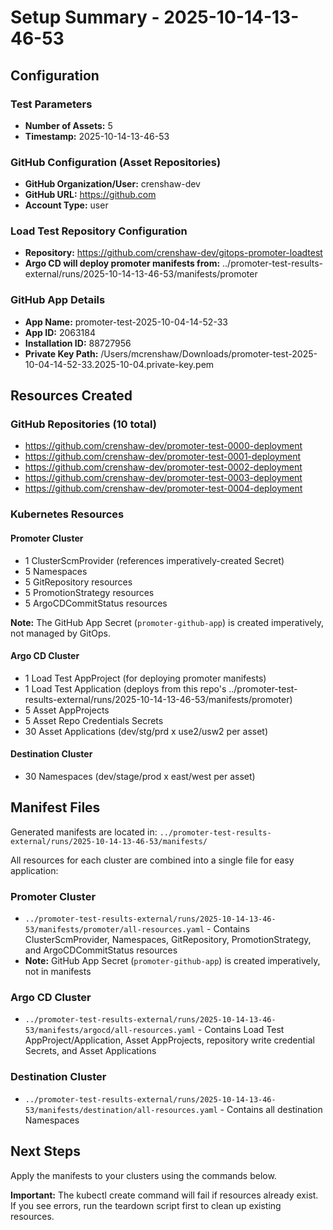 # Setup Summary - 2025-10-14-13-46-53

## Configuration

### Test Parameters
- **Number of Assets:** 5
- **Timestamp:** 2025-10-14-13-46-53

### GitHub Configuration (Asset Repositories)
- **GitHub Organization/User:** crenshaw-dev
- **GitHub URL:** https://github.com
- **Account Type:** user

### Load Test Repository Configuration
- **Repository:** https://github.com/crenshaw-dev/gitops-promoter-loadtest
- **Argo CD will deploy promoter manifests from:** ../promoter-test-results-external/runs/2025-10-14-13-46-53/manifests/promoter

### GitHub App Details
- **App Name:** promoter-test-2025-10-04-14-52-33
- **App ID:** 2063184
- **Installation ID:** 88727956
- **Private Key Path:** /Users/mcrenshaw/Downloads/promoter-test-2025-10-04-14-52-33.2025-10-04.private-key.pem

## Resources Created

### GitHub Repositories (10 total)

- https://github.com/crenshaw-dev/promoter-test-0000-deployment
- https://github.com/crenshaw-dev/promoter-test-0001-deployment
- https://github.com/crenshaw-dev/promoter-test-0002-deployment
- https://github.com/crenshaw-dev/promoter-test-0003-deployment
- https://github.com/crenshaw-dev/promoter-test-0004-deployment

### Kubernetes Resources

#### Promoter Cluster
- 1 ClusterScmProvider (references imperatively-created Secret)
- 5 Namespaces
- 5 GitRepository resources
- 5 PromotionStrategy resources
- 5 ArgoCDCommitStatus resources

**Note:** The GitHub App Secret (`promoter-github-app`) is created imperatively, not managed by GitOps.

#### Argo CD Cluster
- 1 Load Test AppProject (for deploying promoter manifests)
- 1 Load Test Application (deploys from this repo's ../promoter-test-results-external/runs/2025-10-14-13-46-53/manifests/promoter)
- 5 Asset AppProjects
- 5 Asset Repo Credentials Secrets
- 30 Asset Applications (dev/stg/prd x use2/usw2 per asset)

#### Destination Cluster
- 30 Namespaces (dev/stage/prod x east/west per asset)

## Manifest Files

Generated manifests are located in: `../promoter-test-results-external/runs/2025-10-14-13-46-53/manifests/`

All resources for each cluster are combined into a single file for easy application:

### Promoter Cluster
- `../promoter-test-results-external/runs/2025-10-14-13-46-53/manifests/promoter/all-resources.yaml` - Contains ClusterScmProvider, Namespaces, GitRepository, PromotionStrategy, and ArgoCDCommitStatus resources
- **Note:** GitHub App Secret (`promoter-github-app`) is created imperatively, not in manifests

### Argo CD Cluster
- `../promoter-test-results-external/runs/2025-10-14-13-46-53/manifests/argocd/all-resources.yaml` - Contains Load Test AppProject/Application, Asset AppProjects, repository write credential Secrets, and Asset Applications

### Destination Cluster
- `../promoter-test-results-external/runs/2025-10-14-13-46-53/manifests/destination/all-resources.yaml` - Contains all destination Namespaces

## Next Steps

Apply the manifests to your clusters using the commands below.

**Important:** The kubectl create command will fail if resources already exist. If you see errors, run the teardown script first to clean up existing resources.
